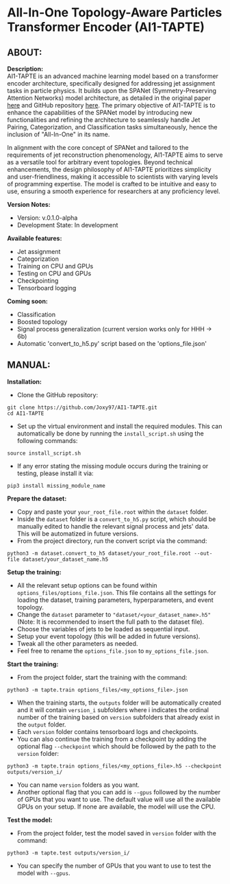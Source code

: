 # All-In-One Topology-Aware Particles Transformer Encoder (AI1-TAPTE)

## ABOUT:

**Description:**  
AI1-TAPTE is an advanced machine learning model based on a transformer encoder architecture, specifically designed for addressing jet assignment tasks in particle physics. It builds upon the SPANet (Symmetry-Preserving Attention Networks) model architecture, as detailed in the original paper [here](https://arxiv.org/pdf/2106.03898.pdf) and GitHub repository [here](https://github.com/Alexanders101/SPANet). The primary objective of AI1-TAPTE is to enhance the capabilities of the SPANet model by introducing new functionalities and refining the architecture to seamlessly handle Jet Pairing, Categorization, and Classification tasks simultaneously, hence the inclusion of "All-In-One" in its name.

In alignment with the core concept of SPANet and tailored to the requirements of jet reconstruction phenomenology, AI1-TAPTE aims to serve as a versatile tool for arbitrary event topologies. Beyond technical enhancements, the design philosophy of AI1-TAPTE prioritizes simplicity and user-friendliness, making it accessible to scientists with varying levels of programming expertise. The model is crafted to be intuitive and easy to use, ensuring a smooth experience for researchers at any proficiency level.

**Version Notes:**  
- Version: v.0.1.0-alpha  
- Development State: In development

**Available features:**  
- Jet assignment  
- Categorization  
- Training on CPU and GPUs  
- Testing on CPU and GPUs  
- Checkpointing  
- Tensorboard logging

**Coming soon:**  
- Classification  
- Boosted topology  
- Signal process generalization (current version works only for HHH -> 6b)  
- Automatic 'convert_to_h5.py' script based on the 'options_file.json'

## MANUAL:

**Installation:**  
- Clone the GitHub repository:
```
git clone https://github.com/Joxy97/AI1-TAPTE.git
cd AI1-TAPTE
```
- Set up the virtual environment and install the required modules. This can automatically be done by running the ```install_script.sh``` using the following commands:  
```
source install_script.sh
```
- If any error stating the missing module occurs during the training or testing, please install it via:  
```
pip3 install missing_module_name
```

**Prepare the dataset:**  
- Copy and paste your ```your_root_file.root``` within the ```dataset``` folder.  
- Inside the ```dataset``` folder is a ```convert_to_h5.py``` script, which should be manually edited to handle the relevant signal process and jets' data. This will be automatized in future versions.  
- From the project directory, run the convert script via the command:  
```
python3 -m dataset.convert_to_h5 dataset/your_root_file.root --out-file dataset/your_dataset_name.h5
```

**Setup the training:**  
- All the relevant setup options can be found within ```options_files/options_file.json```. This file contains all the settings for loading the dataset, training parameters, hyperparameters, and event topology.  
- Change the ```dataset``` parameter to ```"dataset/<your_dataset_name>.h5"``` (Note: It is recommended to insert the full path to the dataset file).  
- Choose the variables of jets to be loaded as sequential input.  
- Setup your event topology (this will be added in future versions).  
- Tweak all the other parameters as needed.  
- Feel free to rename the ```options_file.json``` to ```my_options_file.json```.

**Start the training:**  
- From the project folder, start the training with the command:  
```
python3 -m tapte.train options_files/<my_options_file>.json
```
- When the training starts, the ```outputs``` folder will be automatically created and it will contain ```version_i``` subfolders where i indicates the ordinal number of the training based on ```version``` subfolders that already exist in the ```output``` folder.  
- Each ```version``` folder contains tensorboard logs and checkpoints.  
- You can also continue the training from a checkpoint by adding the optional flag ```--checkpoint``` which should be followed by the path to the ```version``` folder:  
```
python3 -m tapte.train options_files/<my_options_file>.h5 --checkpoint outputs/version_i/
```
- You can name ```version``` folders as you want.  
- Another optional flag that you can add is ```--gpus``` followed by the number of GPUs that you want to use. The default value will use all the available GPUs on your setup. If none are available, the model will use the CPU.

**Test the model:**  
- From the project folder, test the model saved in ```version``` folder with the command:  
```
python3 -m tapte.test outputs/version_i/
```
- You can specify the number of GPUs that you want to use to test the model with ```--gpus```.
